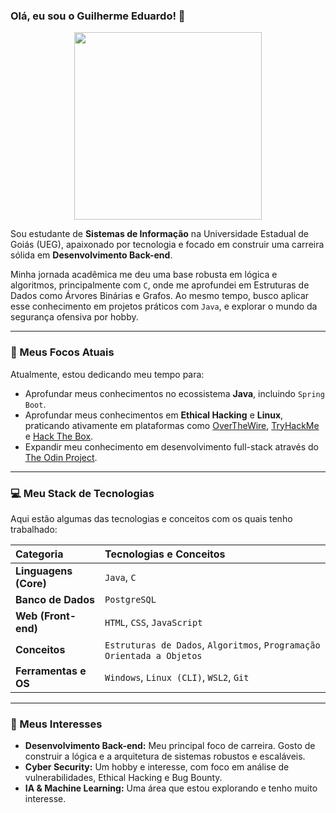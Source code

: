 ### Olá, eu sou o Guilherme Eduardo! 👋

<p align="center">
  <img src="https://media0.giphy.com/media/v1.Y2lkPTc5MGI3NjExaHFyeWVoOXhvb2pwN2RtNHh6M3g2amQ2em5xNmJpNjVyemZ3djd3dSZlcD12MV9pbnRlcm5hbF9naWZfYnlfaWQmY3Q9Zw/wwg1suUiTbCY8H8vIA/giphy.gif" width="300">
</p>

Sou estudante de **Sistemas de Informação** na Universidade Estadual de Goiás (UEG), apaixonado por tecnologia e focado em construir uma carreira sólida em **Desenvolvimento Back-end**.

Minha jornada acadêmica me deu uma base robusta em lógica e algoritmos, principalmente com `C`, onde me aprofundei em Estruturas de Dados como Árvores Binárias e Grafos. Ao mesmo tempo, busco aplicar esse conhecimento em projetos práticos com `Java`, e explorar o mundo da segurança ofensiva por hobby.

---

### 🌱 Meus Focos Atuais

Atualmente, estou dedicando meu tempo para:
* Aprofundar meus conhecimentos no ecossistema **Java**, incluindo `Spring Boot`.
* Aprofundar meus conhecimentos em **Ethical Hacking** e **Linux**, praticando ativamente em plataformas como [OverTheWire](https://overthewire.org/wargames/), [TryHackMe](https://tryhackme.com/) e [Hack The Box](https://www.hackthebox.com/).
* Expandir meu conhecimento em desenvolvimento full-stack através do [The Odin Project](https://www.theodinproject.com/).

---

### 💻 Meu Stack de Tecnologias

Aqui estão algumas das tecnologias e conceitos com os quais tenho trabalhado:

| Categoria | Tecnologias e Conceitos |
| :--- | :--- |
| **Linguagens (Core)** | `Java`, `C` |
| **Banco de Dados** | `PostgreSQL` |
| **Web (Front-end)** | `HTML`, `CSS`, `JavaScript` |
| **Conceitos** | `Estruturas de Dados`, `Algoritmos`, `Programação Orientada a Objetos` |
| **Ferramentas e OS** | `Windows`, `Linux (CLI)`, `WSL2`, `Git` |

---

### 🚀 Meus Interesses

* **Desenvolvimento Back-end:** Meu principal foco de carreira. Gosto de construir a lógica e a arquitetura de sistemas robustos e escaláveis.
* **Cyber Security:** Um hobby e interesse, com foco em análise de vulnerabilidades, Ethical Hacking e Bug Bounty.
* **IA & Machine Learning:** Uma área que estou explorando e tenho muito interesse.
